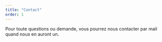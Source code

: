 ```yaml
---
title: "Contact"
order: 1
---
```

Pour toute questions ou demande, vous pourrez nous contacter par mail quand nous en auront un. 